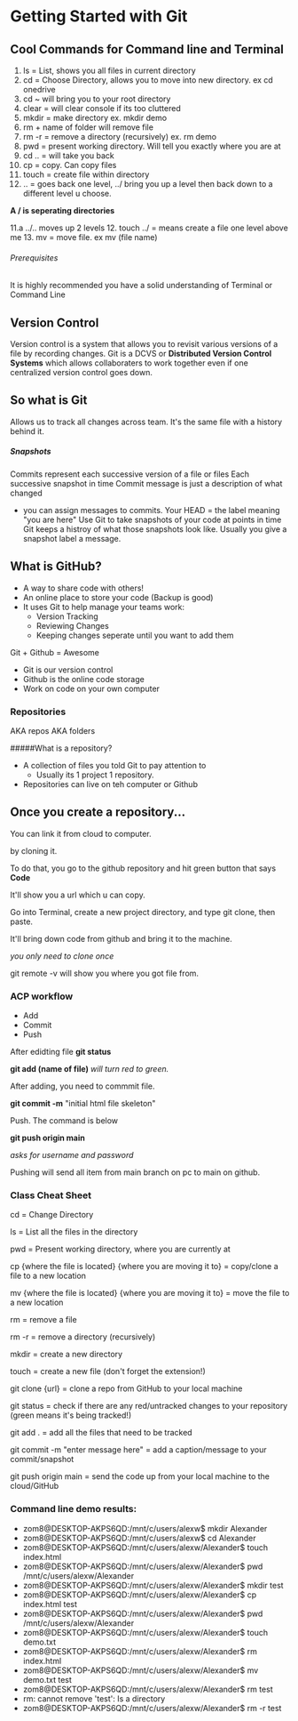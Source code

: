 # Getting Started with Git

## Cool Commands for Command line and Terminal

1. ls = List, shows you all files in current directory
2. cd = Choose Directory, allows you to move into new directory. ex cd onedrive
3. cd ~ will bring you to your root  directory
4. clear = will clear console if its too cluttered
5. mkdir = make directory
ex. mkdir demo
6. rm + name of folder will remove file
7. rm -r = remove a directory (recursively)
ex. rm demo
8.  pwd = present working directory.  Will tell you exactly where you are at
9. cd .. = will take you back
9. cp = copy.  Can copy files
10. touch = create file within directory
11. .. = goes back one level, ../ bring you up a level then back down to a different level u choose.

**A / is seperating directories**

  11.a ../.. moves up 2 levels
12. touch ../ = means create a file one level above me
13. mv = move file. ex mv (file name)


###### Prerequisites
It is highly recommended you have a solid understanding of Terminal or Command Line

## Version Control
Version control is a system that allows you to revisit various versions of a file by recording changes. Git is a DCVS or **Distributed Version Control Systems** which 
allows collaboraters to work together even if one centralized version control goes down. 

## So what is Git

Allows us to track all changes across team. It's the same file with a history behind it. 

##### Snapshots
Commits represent each successive version of a file or files
Each successive snapshot in time
Commit message is just a description of what changed
  * you can assign messages to commits.
Your HEAD = the label meaning "you are here"
Use Git to take snapshots of your code at points in time
Git keeps a histroy of what those snapshots look like.
Usually you give a snapshot label a message. 

## What is GitHub?
* A way to share code with others!
* An online place to store your code (Backup is good)
* It uses Git to help manage your teams work:
  * Version Tracking
  * Reviewing Changes
  * Keeping changes seperate until you want to add them

Git + Github = Awesome

* Git is our version control
* Github is the online code storage
* Work on code on your own computer

### Repositories 
AKA repos AKA folders

#####What is a repository?
* A collection of files you told Git to pay attention to
  * Usually its 1 project 1 repository. 
* Repositories can live on teh computer or Github

## Once you create a repository...
You can link it from cloud to computer.

by cloning it.

To do that, you go to the github repository and hit green button that says **Code**

It'll show you a url which u can copy.  

Go into Terminal, create a new project directory, and type git clone,   then paste. 

It'll bring down code from github and bring it to the machine.  

*you only need to clone once*

git remote -v will show you where you got file from.

### ACP workflow
* Add
* Commit 
* Push

After edidting file **git status**

**git add (name of file)** *will turn red to green.*

After adding, you need to commmit file. 

**git commit -m** "initial html file skeleton"

Push. The command is below

**git push origin main**

*asks for username and password*

Pushing will send all item from main branch on pc to main on github. 

### Class Cheat Sheet

cd = Change Directory

ls = List all the files in the directory

pwd = Present working directory, where you are currently at

cp {where the file is located} {where you are moving it to} = copy/clone a file to a new location

mv {where the file is located} {where you are moving it to} = move the file to a new location

rm = remove a file

rm -r = remove a directory (recursively)

mkdir = create a new directory

touch = create a new file (don't forget the extension!)

git clone {url} = clone a repo from GitHub to your local machine

git status = check if there are any red/untracked changes to your repository (green means it's being tracked!)

git add . = add all the files that need to be tracked 

git commit -m "enter message here" = add a caption/message to your commit/snapshot

git push origin main = send the code up from your local machine to the cloud/GitHub
   
  
### Command line demo results:
* zom8@DESKTOP-AKPS6QD:/mnt/c/users/alexw$ mkdir Alexander
* zom8@DESKTOP-AKPS6QD:/mnt/c/users/alexw$ cd Alexander
* zom8@DESKTOP-AKPS6QD:/mnt/c/users/alexw/Alexander$ touch index.html
* zom8@DESKTOP-AKPS6QD:/mnt/c/users/alexw/Alexander$ pwd
/mnt/c/users/alexw/Alexander
* zom8@DESKTOP-AKPS6QD:/mnt/c/users/alexw/Alexander$ mkdir test
* zom8@DESKTOP-AKPS6QD:/mnt/c/users/alexw/Alexander$ cp index.html test
* zom8@DESKTOP-AKPS6QD:/mnt/c/users/alexw/Alexander$ pwd
/mnt/c/users/alexw/Alexander
* zom8@DESKTOP-AKPS6QD:/mnt/c/users/alexw/Alexander$ touch demo.txt
* zom8@DESKTOP-AKPS6QD:/mnt/c/users/alexw/Alexander$ rm index.html
* zom8@DESKTOP-AKPS6QD:/mnt/c/users/alexw/Alexander$ mv demo.txt test
* zom8@DESKTOP-AKPS6QD:/mnt/c/users/alexw/Alexander$ rm test
* rm: cannot remove 'test': Is a directory
* zom8@DESKTOP-AKPS6QD:/mnt/c/users/alexw/Alexander$ rm -r test
